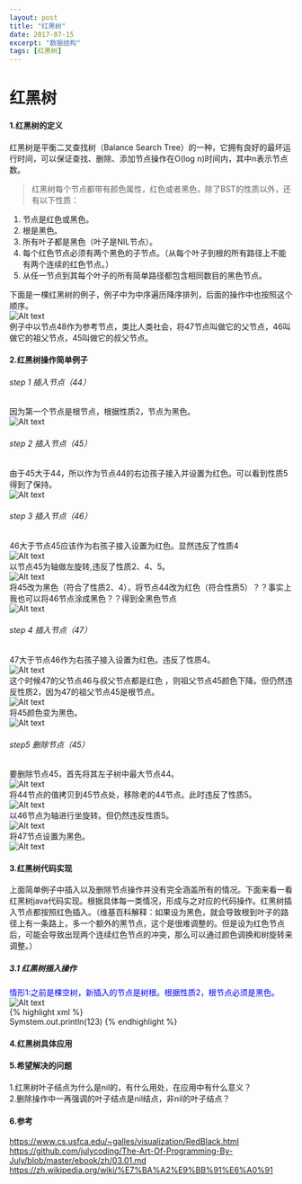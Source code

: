 ```yaml
---
layout: post
title: "红黑树"
date: 2017-07-15
excerpt: "数据结构"
tags: [红黑树]
---
```

# 红黑树 

#### 1.红黑树的定义 
红黑树是平衡二叉查找树（Balance Search Tree）的一种，它拥有良好的最坏运行时间，可以保证查找、删除、添加节点操作在O(log n)时间内，其中n表示节点数。

>红黑树每个节点都带有颜色属性，红色或者黑色，除了BST的性质以外，还有以下性质：  
1. 节点是红色或黑色。   
2. 根是黑色。   
3. 所有叶子都是黑色（叶子是NIL节点）。   
4. 每个红色节点必须有两个黑色的子节点。（从每个叶子到根的所有路径上不能有两个连续的红色节点。）    
5. 从任一节点到其每个叶子的所有简单路径都包含相同数目的黑色节点。     

下面是一棵红黑树的例子，例子中为中序遍历降序排列，后面的操作中也按照这个顺序。  
![Alt text](../img/in-post/red_black_tree/demo.png)   
例子中以节点48作为参考节点，类比人类社会，将47节点叫做它的父节点，46叫做它的祖父节点，45叫做它的叔父节点。

#### 2.红黑树操作简单例子

###### step 1 插入节点（44）
因为第一个节点是根节点，根据性质2，节点为黑色。  
![Alt text](../img/in-post/red_black_tree/insert_step_1.png)

###### step 2 插入节点（45）
由于45大于44，所以作为节点44的右边孩子接入并设置为红色。可以看到性质5得到了保持。      
![Alt text](../img/in-post/red_black_tree/insert_step_2.png)

###### step 3 插入节点（46） 
46大于节点45应该作为右孩子接入设置为红色。显然违反了性质4  
![Alt text](../img/in-post/red_black_tree/insert_step_3_1.png)   
以节点45为轴做左旋转,违反了性质2、4、5。    
![Alt text](../img/in-post/red_black_tree/insert_step_3_2.png)  
 将45改为黑色（符合了性质2、4），将节点44改为红色（符合性质5）？？事实上我也可以将46节点涂成黑色？？得到全黑色节点   
![Alt text](../img/in-post/red_black_tree/insert_step_3_3.png)

###### step 4 插入节点（47）
47大于节点46作为右孩子接入设置为红色。违反了性质4。  
![Alt text](../img/in-post/red_black_tree/insert_step_4_1.png)   
这个时候47的父节点46与叔父节点都是红色 ，则祖父节点45颜色下降。但仍然违反性质2，因为47的祖父节点45是根节点。    
![Alt text](../img/in-post/red_black_tree/insert_step_4_2.png)    
将45颜色变为黑色。   
![Alt text](../img/in-post/red_black_tree/insert_step_4_3.png) 

###### step5 删除节点（45）
要删除节点45，首先将其左子树中最大节点44。   
![Alt text](../img/in-post/red_black_tree/insert_step_5_1.png)   
将44节点的值拷贝到45节点处，移除老的44节点。此时违反了性质5。   
![Alt text](../img/in-post/red_black_tree/insert_step_5_2.png)    
以46节点为轴进行坐旋转。但仍然违反性质5。   
![Alt text](../img/in-post/red_black_tree/insert_step_5_3.png)   
将47节点设置为黑色。   
![Alt text](../img/in-post/red_black_tree/insert_step_5_4.png) 

#### 3.红黑树代码实现    
上面简单例子中插入以及删除节点操作并没有完全涵盖所有的情况。下面来看一看红黑树java代码实现。根据具体每一类情况，形成与之对应的代码操作。红黑树插入节点都按照红色插入。（维基百科解释：如果设为黑色，就会导致根到叶子的路径上有一条路上，多一个额外的黑节点，这个是很难调整的。但是设为红色节点后，可能会导致出现两个连续红色节点的冲突，那么可以通过颜色调换和树旋转来调整。）

##### 3.1 红黑树插入操作   
##### <font color="blue">
情形1:之前是棵空树，新插入的节点是树根。根据性质2，根节点必须是黑色。
</font>   
![Alt text](../img/in-post/red_black_tree/insert_condition_1.png)  
{% highlight xml %}   
Symstem.out.println(123)
{% endhighlight %} 

#### 4.红黑树具体应用 

#### 5.希望解决的问题
1.红黑树叶子结点为什么是nil的，有什么用处，在应用中有什么意义？   
2.删除操作中一再强调的叶子结点是nil结点，非nil的叶子结点？

#### 6.参考
https://www.cs.usfca.edu/~galles/visualization/RedBlack.html   
https://github.com/julycoding/The-Art-Of-Programming-By-July/blob/master/ebook/zh/03.01.md
https://zh.wikipedia.org/wiki/%E7%BA%A2%E9%BB%91%E6%A0%91